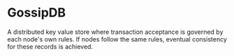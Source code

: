 # GossipDB
A distributed key value store where transaction acceptance is governed by each node's own rules. If nodes follow the same rules, eventual consistency for these records is achieved.
